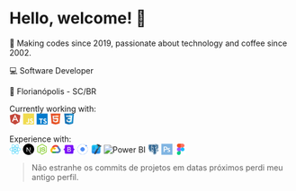 # Hello, welcome! 🖖

💜 Making codes since 2019, passionate about technology and coffee since 2002.

💻 Software Developer

📍 Florianópolis - SC/BR

<div>
Currently working with:
  <br />
  <img align="center" alt="Angular" height="20" src="https://raw.githubusercontent.com/devicons/devicon/master/icons/angularjs/angularjs-plain.svg">
  <img align="center" alt="Javascript" height="20" src="https://raw.githubusercontent.com/devicons/devicon/master/icons/javascript/javascript-plain.svg">
  <img align="center" alt="Typescript" height="20" src="https://raw.githubusercontent.com/devicons/devicon/master/icons/typescript/typescript-plain.svg">
  <img align="center" alt="HTML" height="20" src="https://raw.githubusercontent.com/devicons/devicon/master/icons/html5/html5-original.svg">
  <img align="center" alt="CSS" height="20" src="https://raw.githubusercontent.com/devicons/devicon/master/icons/css3/css3-original.svg">
</div>

<br />

<div>
Experience with:
  <br />
  <img align="center" alt="React" height="20" src="https://raw.githubusercontent.com/devicons/devicon/master/icons/react/react-original.svg">
  <img align="center" alt="NextJs" height="20" src="https://raw.githubusercontent.com/devicons/devicon/master/icons/nextjs/nextjs-original.svg">
  <img align="center" alt="NodeJs" height="20" src="https://raw.githubusercontent.com/devicons/devicon/master/icons/nodejs/nodejs-original.svg">
  <img align="center" alt="Google Cloud" height="20" src="https://raw.githubusercontent.com/devicons/devicon/master/icons/googlecloud/googlecloud-original.svg">
  <img align="center" alt="Bootstrap" height="20" src="https://raw.githubusercontent.com/devicons/devicon/master/icons/bootstrap/bootstrap-original.svg">
  <img align="center" alt="Ionic" height="20" src="https://raw.githubusercontent.com/devicons/devicon/master/icons/ionic/ionic-original.svg">
  <img align="center" alt="Xcode" height="20" src="https://raw.githubusercontent.com/devicons/devicon/master/icons/xcode/xcode-original.svg">
  <img align="center" alt="Power BI" height="20" src="https://upload.wikimedia.org/wikipedia/commons/thumb/c/cf/New_Power_BI_Logo.svg/2048px-New_Power_BI_Logo.svg.png">
  <img align="center" alt="PostgreSQL" height="20" src="https://raw.githubusercontent.com/devicons/devicon/master/icons/postgresql/postgresql-plain.svg">
  <img align="center" alt="Photoshop" height="20" src="https://raw.githubusercontent.com/devicons/devicon/master/icons/photoshop/photoshop-plain.svg">
  <img align="center" alt="Figma" height="20" src="https://raw.githubusercontent.com/devicons/devicon/master/icons/figma/figma-original.svg">
</div>

> Não estranhe os commits de projetos em datas próximos perdi meu antigo perfil.